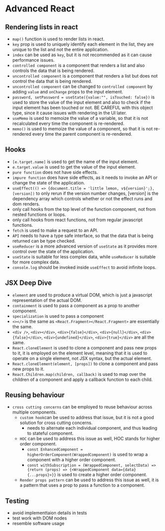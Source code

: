 # Advanced React 

## Rendering lists in react 
- `map()` function is used to render lists in react.
- `key` prop is used to uniquely identify each element in the list, they are unique to the list and not the entire application.
- `index` can be used as `key`, but it is not recommended as it can cause performance issues.
- `controlled component` is a component that renders a list and also controls the data that is being rendered.
- `uncontrolled component` is a component that renders a list but does not control the data that is being rendered.
- `uncontrolled component` can be changed to `controlled component` by adding `value` and `onChange` props to the input element.
- `password, setPassword = useState({value:"", isTouched: false})` is used to store the value of the input element and also to check if the input element has been touched or not. BE CAREFUL with this object type, since it cause issues with rendering in the UI later. 
- `useMemo` is used to memoize the value of a variable, so that it is not recalculated every time the component is re-rendered.
- `memo()` is used to memoize the value of a component, so that it is not re-rendered every time the parent component is re-rendered.

## Hooks
- `[e.target.name]` is used to get the name of the input element.
- `e.target.value` is used to get the value of the input element.
- `pure function` does not have side effects. 
- `impure function` does have side effects, as it needs to invoke an API or change the state of the application.
- `useEffect(() => {document.title = 'little lemon, v${version}';}, [version])` to only rerun if the version number changes, [version] is the dependency array which controls whether or not the effect runs and dom renders. 
- only call hooks from the top level of the function component, not from nested functions or loops.
- only call hooks from react functions, not from regular javascript functions.
- `fetch` is used to make a request to an API.
- `API` needs to have a type safe interface, so that the data that is being returned can be type checked.
- `useReducer` is a more advanced version of `useState` as it provides more control over the state of the application.
- `useState` is suitable for less complex data, while `useReducer` is suitable for more complex data.
- `console.log` should be invoked inside `useEffect` to avoid infinite loops.


## JSX Deep Dive 
- `element` are used to produce a virtual DOM, which is just a javascript representation of the actual DOM. 
- `containment` is used to pass a component as a prop to another component.
- `specialization` is used to pass a component
- `<></>` is the same as `<React.Fragment></React.Fragment>` are essentially the same. 
- `<div />`, `<div></div>`, `<div>{false}</div>`, `<div>{null}</div>`, `<div>{false}</div>`, `<div>{undefined}</div>`, `<div>{true}</div>` are all the same.
- `React.cloneElement` is used to clone a component and pass new props to it, it is employed on the element level, meaning that it is used to operate on a single element, not JSX syntax, but the actual element.
- `React.cloneElement(element, [props])` to clone a component and pass new props to it.
- `React.Children.map(children, callback)` is used to map over the children of a component and apply a callback function to each child.

## Reusing behaviour 
- `cross cutting concerns` can be employed to reuse behaviour across multiple components.
    - `custom hook`can be used to address that issue, but it is not a good solution for cross cutting concerns.
        - needs to alternate each individual component, and thus leading to stateful component. 
    - `HOC` can be used to address this issue as well, HOC stands for higher order component. 
        - `const EnhancedComponent = higherOrderComponent(WrappedComponent)` is used to wrap a component with a higher order component.
        - `const withSubscription = (WrappedComponent, selectData) => {return (props) => {<WrappedComponent data={data} {...props}>}}` is used to create a higher order component.
    - `Render props pattern` can be used to address this issue as well, it is a pattern that uses a prop to pass a function to a component.

## Testing 
- avoid implementtaion details in tests
- test work with DOM nodes 
- resemble software usage
